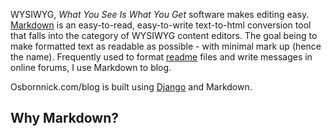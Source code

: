 WYSIWYG, *What You See Is What You Get* software makes editing easy. [Markdown](https://daringfireball.net/projects/markdown/) is an easy-to-read, easy-to-write text-to-html conversion tool that falls into the category of WYSIWYG content editors. The goal being to make formatted text as readable as possible - with minimal mark up (hence the name). Frequently used to format [readme](https://help.github.com/en/github/writing-on-github/about-writing-and-formatting-on-github) files and write messages in online forums, I use Markdown to blog.

Osbornnick.com/blog is built using [Django](https://www.djangoproject.com/) and Markdown.

## Why Markdown?
